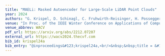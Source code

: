 ```yaml
---
title: "MAELi: Masked Autoencoder for Large-Scale LiDAR Point Clouds"
year: 2024
authors: "G. Krispel, D. Schinagl, C. Fruhwirth-Reisinger, H. Possegger, H. Bischof"
venue: "In Proc. of the IEEE Winter Conference on Applications of Computer Vision"
venue_abbrev: WACV
pdf_url: https://arxiv.org/abs/2212.07207
external_url: https://wacv2024.thecvf.com
bib_id: krispel24a
bib_entry: "@inproceedings&#123;krispel24a,<br/>&nbsp;&nbsp;title = &#123;&#123;MAELi: Masked Autoencoder for Large-Scale LiDAR Point Clouds&#125;&#125;,<br/>&nbsp;&nbsp;author = &#123;Krispel, Georg and Schinagl, David and Fruhwirth-Reisinger, Christian and Possegger, Horst and Bischof, Horst&#125;,<br/>&nbsp;&nbsp;booktitle = &#123;Proc. of the IEEE Winter Conference on Applications of Computer Vision (WACV)&#125;,<br/>&nbsp;&nbsp;year = &#123;2024&#125;<br/>&#125;"
---
```

